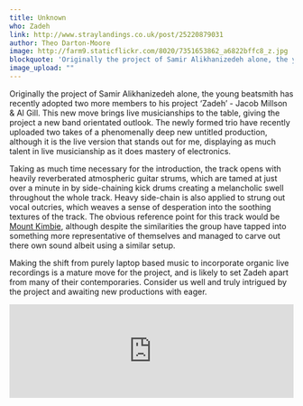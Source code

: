 ```yaml
---
title: Unknown
who: Zadeh
link: http://www.straylandings.co.uk/post/25220879031
author: Theo Darton-Moore
image: http://farm9.staticflickr.com/8020/7351653862_a6822bffc8_z.jpg
blockquote: 'Originally the project of Samir Alikhanizedeh alone, the young beatsmith has recently adopted two more members to his project ‘Zadeh’ \- Jacob Millson & Al Gill. This new move brings live musicianships to the table, giving the project a new band orientated outlook. The newly formed trio have recently uploaded two takes of a phenomenally deep new untitled production, although it is the live version that stands out for me, displaying as much talent in live musicianship as it does mastery of electronics.'
image_upload: ""
---
```


Originally the project of Samir Alikhanizedeh alone, the young beatsmith has recently adopted two more members to his project ‘Zadeh’ \- Jacob Millson & Al Gill. This new move brings live musicianships to the table, giving the project a new band orientated outlook. The newly formed trio have recently uploaded two takes of a phenomenally deep new untitled production, although it is the live version that stands out for me, displaying as much talent in live musicianship as it does mastery of electronics.

Taking as much time necessary for the introduction, the track opens with heavily reverberated atmospheric guitar strums, which are tamed at just over a minute in by side-chaining kick drums creating a melancholic swell throughout the whole track. Heavy side-chain is also applied to strung out vocal outcries, which weaves a sense of desperation into the soothing textures of the track. The obvious reference point for this track would be [Mount Kimbie](http://www.mountkimbie.com/), although despite the similarities the group have tapped into something more representative of themselves and managed to carve out there own sound albeit using a similar setup.

Making the shift from purely laptop based music to incorporate organic live recordings is a mature move for the project, and is likely to set Zadeh apart from many of their contemporaries. Consider us well and truly intrigued by the project and awaiting new productions with eager.

<iframe frameborder="no" height="166" scrolling="no" src="http://w.soundcloud.com/player/?url=http%3A%2F%2Fapi.soundcloud.com%2Ftracks%2F48975456&show_artwork=true" width="100%"></iframe>